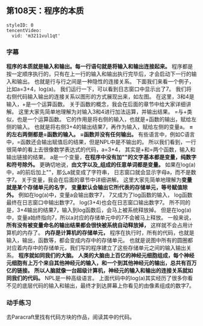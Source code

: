 ## 第108天：程序的本质


```@TencentVideo
styleID: 0
tencentVideo:
  vid: 'm3211vul1qt'

```


### 字幕

**程序的本质就是输入和输出。每一行语句就是将输入和输出连接起来。**
程序都是按一定顺序执行的，只有在上一行的输入和输出执行完毕后，才会启动下一行的输入和输出。
也就是行与行之间是一种隐性的连接关系。
下面我们来看一个例子，比如a=3+4，log(a)。
我们运行一下，可以看到日志窗口中显示出了7。
我们将右侧代码输入输出的连接关系以图形的方式展现出来，如左图。
在这里，3和4是输入，+是一个运算函数。
关于函数的概念，我会在后面的章节中给大家详细讲解。
这里大家先简单地理解为对输入3和4进行加法运算，并输出结果。
=与+类似，也是一个运算函数。
它的作用是将右侧的输入，也就是+函数的输出，赋给左侧的输入。
也就是将右侧3+4的输出结果7，再作为输入，赋给左侧的变量a。
**=的左右两侧都是=函数的输入。**
**=函数并没有任何输出。**
有些语言中，例如C语言中，=函数还会输出赋值后的结果，但是NPL中是不输出的。
所以我们看到，一行很简单的看上去很像数学表达式的代码，a=3+4，
其实是+和=两个函数，输入和输出链接的结果。
a是一个变量，**在程序中没有加""的文字基本都是变量，纯数字和符号除外。**
更确切地说，**由文字以及_组成的任意单词都是变量。**
如果在log(a)中，a的前后加上""，那么a就变成了字符串，
日志窗口就会显示字母a，而不是数字7。
关于变量，我会在后面的章节中详细讲解。
这里大家先简单地理解为**变量就是某个存储单元的名字，**
**变量默认会输出它所代表的存储单元，等号赋值除外。**
例如在log(a)中，变量a会输出数字7，
7又成为了log函数的输入，
log函数最终在日志窗口中输出数字7。
log(3+4)也会在日志窗口输出数字7。
所不同的是，3+4输出的结果7，输入到log函数后，会马上被系统释放掉。
但是在log(a)中，变量a始终指向7，所以a对应的存储单元中的7不会被马上释放。
一般来说，**所有没有被变量命名的输出结果都会很快被系统自动释放掉，** 这样就不会占用计算机的内存了。
**内存是计算机的存储单元，** 程序在执行时，所有的代码，也就是输入，输出，函数等，都会变成内存中的存储单元。
也就是说图中所有的圆圈都对应着内存中的存储单元，我们写的程序建立了这些存储单元之间的输入输出关系。
**程序就如同我们的大脑。**
**人类的大脑由上百亿的神经元细胞组成，每个神经元细胞有上万个来自其他神经元的输入，和一个到其他神经元的输出，总共有百万亿的链接。**
**所以人脑就像一台超级计算机，神经元的输入和输出的连接关系就如同我们的代码。**
NPL是一种高级语言。
上面代码中的log(a)其实经历了很多你看不见的底层代码的输入和输出，最终才到达屏幕上你看见的由像素组成的数字7。

### 动手练习
去Paracraft里找有代码方块的作品，阅读其中的代码。